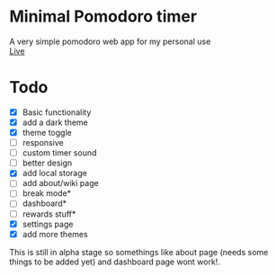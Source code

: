 # Minimal Pomodoro timer
A very simple pomodoro web app for my personal use <br>
<a href="https://siduck76.github.io/pomoReward/">Live</a>
<br>
 
# Todo 
- [X] Basic functionality 
- [X] add a dark theme
- [X] theme toggle 
- [ ] responsive 
- [ ] custom timer sound
- [ ] better design
- [X] add local storage 
- [ ] add about/wiki page
- [ ] break mode*
- [ ] dashboard*
- [ ] rewards stuff* 
- [X] settings page 
- [X] add more themes

This is still in alpha stage so somethings like about page (needs some things to be added yet) and dashboard page wont work!.

